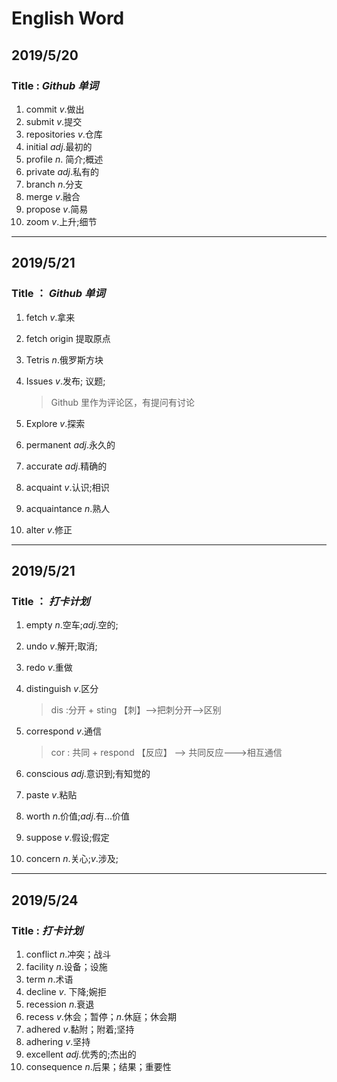 # English Word
## 2019/5/20

### **Title** : *Github* *单词*

1. commit                                                      *v*.做出
2. submit                                                       *v*.提交
3. repositories                                              *v*.仓库
4. initial		                                         *adj*.最初的
5. profile                                                       *n*. 简介;概述
6. private                                                      *adj*.私有的
7. branch                                                      *n*.分支
8. merge                                                       *v*.融合
9. propose                                                   *v*.简易
10. zoom                                                        *v*.上升;细节

---

## 2019/5/21

### **Title ：**  ***Github 单词***

1. fetch                                                        *v*.拿来

2. fetch origin                                             提取原点

3. Tetris                                                       *n*.俄罗斯方块

4. Issues                                                      *v*.发布; 议题;

   > Github 里作为评论区，有提问有讨论

5. Explore                                                    *v*.探索           

6. permanent                                             *adj*.永久的

7. accurate                                                  *adj*.精确的

8. acquaint                                                  *v*.认识;相识

9. acquaintance                                          *n*.熟人

10. alter                                                          *v*.修正





---

## 2019/5/21

### Title ： ***打卡计划***

1. empty                                                     *n*.空车;*adj*.空的;

2. undo                                                       *v*.解开;取消;

3. redo                                                        *v*.重做

4. distinguish                                             *v*.区分

   > dis :分开 + sting 【刺】-->把刺分开-->区别

5. correspond                                            *v*.通信

   > cor : 共同 + respond 【反应】 --> 共同反应--->相互通信

6. conscious                                               *adj*.意识到;有知觉的

7. paste                                                       *v*.粘贴

8. worth                                                      *n*.价值;*adj*.有...价值

9. suppose                                                  *v*.假设;假定

10. concern                                                   *n*.关心;*v*.涉及;



---

## 2019/5/24

### Title :   ***打卡计划***

1. conflict                                                  *n*.冲突；战斗
2. facility                                                    *n*.设备；设施
3. term                                                       *n*.术语
4. decline                                                   *v*. 下降;婉拒
5. recession                                               *n*.衰退
6. recess                                                     *v*.休会；暂停；*n*.休庭；休会期
7. adhered                                                 *v*.黏附；附着;坚持
8. adhering                                                *v*.坚持
9.  excellent                                                *adj*.优秀的;杰出的
10.  consequence                                         *n*.后果；结果；重要性



   